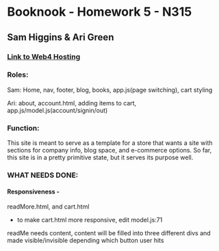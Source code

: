 # Booknook - Homework 5 - N315

## Sam Higgins & Ari Green

### [Link to Web4 Hosting](https://linkgoeshere)

### Roles:

Sam: Home, nav, footer, blog, books, app.js(page switching), cart styling

Ari: about, account.html, adding items to cart, app.js/model.js(account/signin/out)

### Function:

This site is meant to serve as a template for a store that wants a site with sections for company info, blog space, and e-commerce options. So far, this site is in a pretty primitive state, but it serves its purpose well.

### WHAT NEEDS DONE:

#### Responsiveness -
readMore.html, and cart.html
- to make cart.html more responsive, edit model.js:71

readMe needs content, content will be filled into three different divs and made visible/invisible depending which button user hits

